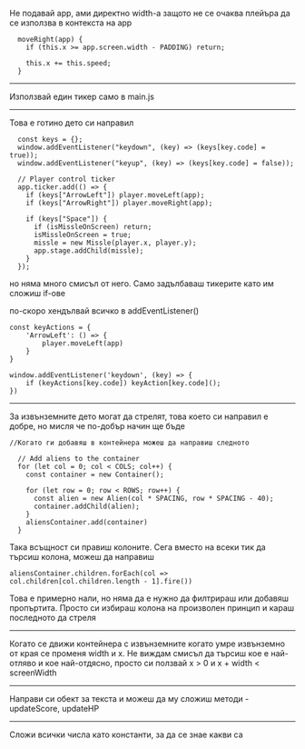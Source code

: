 Не подавай app, ами директно width-a защото не се очаква плейъра да се използва в контекста на app
```
  moveRight(app) {
    if (this.x >= app.screen.width - PADDING) return;

    this.x += this.speed;
  }
```
-----------------------

Използвай един тикер само в main.js

-----------------------

Това е готино дето си направил 

```
  const keys = {};
  window.addEventListener("keydown", (key) => (keys[key.code] = true));
  window.addEventListener("keyup", (key) => (keys[key.code] = false));

  // Player control ticker
  app.ticker.add(() => {
    if (keys["ArrowLeft"]) player.moveLeft(app);
    if (keys["ArrowRight"]) player.moveRight(app);

    if (keys["Space"]) {
      if (isMissleOnScreen) return;
      isMissleOnScreen = true;
      missle = new Missle(player.x, player.y);
      app.stage.addChild(missle);
    }
  });
```

но няма много смисъл от него. Само задълбаваш тикерите като им сложиш if-ове

по-скоро хендълвай всичко в addEventListener()

```
const keyActions = {
    'ArrowLeft': () => {
        player.moveLeft(app)
    }
}

window.addEventListener('keydown', (key) => {
    if (keyActions[key.code]) keyAction[key.code]();
})

```

--------------------------------------

За извънземните дето могат да стрелят, това което си направил е добре, но мисля че по-добър начин ще бъде

```
//Когато ги добавяш в контейнера можеш да направиш следното

  // Add aliens to the container
  for (let col = 0; col < COLS; col++) {
    const container = new Container();
    
    for (let row = 0; row < ROWS; row++) {
      const alien = new Alien(col * SPACING, row * SPACING - 40);
      container.addChild(alien);
    }
    aliensContainer.add(container)
  }

  ```

  Така всъщност си правиш колоните. Сега вместо на всеки тик да търсиш колона, можеш да направиш

  ```
  aliensContainer.children.forEach(col => col.children[col.children.length - 1].fire())

  ```
  Това е примерно нали, но няма да е нужно да филтрираш или добавяш пропъртита. Просто си избираш колона на произволен принцип и караш последното да стреля

  -----------------------------------

  Когато се движи контейнера с извънземните когато умре извънземно от края се променя width и x. Не виждам смисъл да търсиш кое е най-отляво и кое най-отдясно, просто си ползвай x > 0 и x + width < screenWidth

  -------------------------------

  Направи си обект за текста и можеш да му сложиш методи - updateScore, updateHP

  --------------------------------

  Сложи всички числа като константи, за да се знае какви са